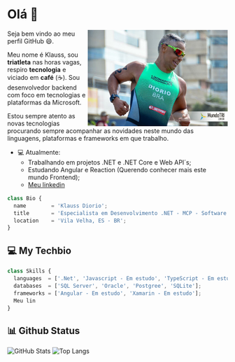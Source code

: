 # Olá 👋

<img align="right" alt="MyLive" src="https://github.com/krdiorio/krdiorio/blob/main/triathlon.jpg" width="320" height="220" />

Seja bem vindo ao meu perfil GitHub 😄.

Meu nome é Klauss, sou **triatleta** nas horas vagas, respiro **tecnologia** e  viciado em **café** (☕). Sou desenvolvedor backend com foco em tecnologias e plataformas da Microsoft. 

Estou sempre atento as novas tecnologias procurando sempre acompanhar as novidades neste mundo das linguagens, plataformas e frameworks em que trabalho. 


- 💻 Atualmente:
   - Trabalhando em projetos .NET e .NET Core e Web API´s;
   - Estudando Angular e Reaction (Querendo conhecer mais este mundo Frontend);
   - [Meu linkedin](https://www.linkedin.com/in/krdiorio/)

```js
class Bio {
  name        = 'Klauss Diorio';
  title       = 'Especialista em Desenvolvimento .NET - MCP - Software Development Fundamentals';  
  location    = 'Vila Velha, ES - BR';
}
```


## 💻 My Techbio

```js
class Skills {
  languages  = ['.Net', 'Javascript - Em estudo', 'TypeScript - Em estudo'];
  databases  = ['SQL Server', 'Oracle', 'Postgree', 'SQLite'];
  frameworks = ['Angular - Em estudo', 'Xamarin - Em estudo'];
  Meu lin
}
```


## 📊 Github Status
![GitHub Stats](https://github-readme-stats.vercel.app/api?username=krdiorio&show_icons=true&theme=dracula&custom_title=Github%20Status)
![Top Langs](https://github-readme-stats.vercel.app/api/top-langs/?username=krdiorio&layout=compact&theme=dracula)


<!--
**krdiorio/krdiorio** is a ✨ _special_ ✨ repository because its `README.md` (this file) appears on your GitHub profile.

Here are some ideas to get you started:

- 🔭 I’m currently working on ...
- 🌱 I’m currently learning ...
- 👯 I’m looking to collaborate on ...
- 🤔 I’m looking for help with ...
- 💬 Ask me about ...
- 📫 How to reach me: ...
- 😄 Pronouns: ...
- ⚡ Fun fact: ...

Seja bem vindo ao meu perfil GitHub 😄.

Meu nome é Klauss, sou apaixonado por **tecnologia** e **café** (☕) desde quando me entendo por gente. 

Sou desenvolvedor com foco em tecnologias Microsoft. 

Estou sempre em busca de conhecer novas tecnologias, e tento ao máximo acompanhar as novidades das linguagens, plataformar, framesworks em que estou trabalhando. 

- 🔭 Atualmente estou trabalhando em projetos em .NET e .NET CORE com foco em Backend
- 🌱 Estou aprendendo e me arriscando neste mundo Full S
- 👯 Estou procurando colaborar em...
- 🤔 Estou procurando ajuda com...
- 💬 Pergunte-me sobre ...
- 📫 Como chegar até mim: ...
- 😄 Pronomes: ...
- ⚡ Curiosidade: ...

```js
class Bio {
  name     = 'Klauss Diorio';
  title    = 'Especialista em Desenvolvimento .NET - MCP - Software Development Fundamentals';
  location = 'Vila Velha, ES - BR';
}
```

-->







